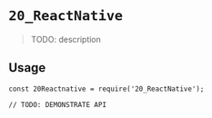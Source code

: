 # `20_ReactNative`

> TODO: description

## Usage

```
const 20Reactnative = require('20_ReactNative');

// TODO: DEMONSTRATE API
```
